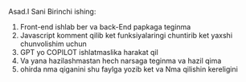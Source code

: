 Asad.I Sani Birinchi ishing:
  1) Front-end ishlab ber va back-End papkaga teginma
  2) Javascript komment qilib ket funksiyalaringi chuntirib ket yaxshi chunvolishim uchun
  3) GPT yo COPILOT ishlatmaslika harakat qil 
  4) Va yana hazilashmastan hech narsaga teginma va hazil qima 
  5) ohirda nma qiganini shu faylga yozib ket va Nma qilishin kereligini
